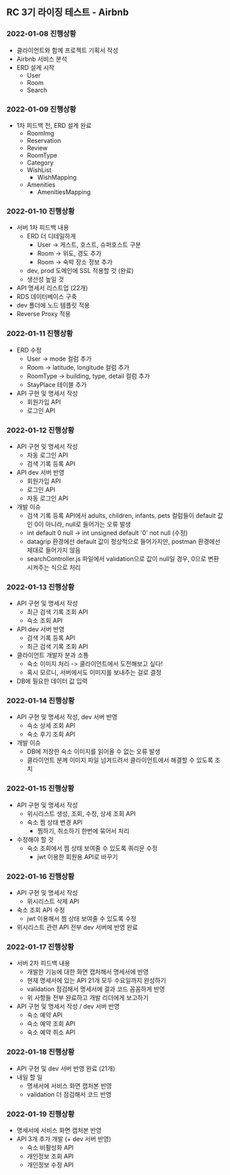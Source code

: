 ## RC 3기 라이징 테스트 - Airbnb

### 2022-01-08 진행상황
- 클라이언트와 함께 프로젝트 기획서 작성
- Airbnb 서비스 분석
- ERD 설계 시작
    - User
    - Room
    - Search

### 2022-01-09 진행상황
- 1차 피드백 전, ERD 설계 완료
    - RoomImg
    - Reservation
    - Review
    - RoomType
    - Category
    - WishList
        - WishMapping
    - Amenities
        - AmenitiesMapping

### 2022-01-10 진행상황
- 서버 1차 피드백 내용
    - ERD 더 디테일하게
        - User -> 게스트, 호스트, 슈퍼호스트 구분
        - Room -> 위도, 경도 추가
        - Room -> 숙박 장소 정보 추가
    - dev, prod 도메인에 SSL 적용할 것 (완료)
    - 생산성 높일 것
- API 명세서 리스트업 (22개)
- RDS 데이터베이스 구축
- dev 폴더에 노드 템플릿 적용
- Reverse Proxy 적용

### 2022-01-11 진행상황
- ERD 수정
  - User -> mode 컬럼 추가
  - Room -> latitude, longitude 컬럼 추가
  - RoomType -> building, type, detail 컬럼 추가
  - StayPlace 테이블 추가
- API 구현 및 명세서 작성
  - 회원가입 API
  - 로그인 API

### 2022-01-12 진행상황
- API 구현 및 명세서 작성
  - 자동 로그인 API
  - 검색 기록 등록 API
- API dev 서버 반영
  - 회원가입 API
  - 로그인 API
  - 자동 로그인 API
- 개발 이슈
  - 검색 기록 등록 API에서 adults, children, infants, pets 컬럼들이 default 값인 0이 아니라, null로 들어가는 오류 발생
  - int default 0 null -> int unsigned default '0' not null (수정)
  - datagrip 환경에선 default 값이 정상적으로 들어가지만, postman 환경에선 제대로 들어가지 않음
  - searchController.js 파일에서 validation으로 값이 null일 경우, 0으로 변환시켜주는 식으로 처리

### 2022-01-13 진행상황
- API 구현 및 명세서 작성
  - 최근 검색 기록 조회 API
  - 숙소 조회 API
- API dev 서버 반영
  - 검색 기록 등록 API
  - 최근 검색 기록 조회 API
- 클라이언트 개발자 분과 소통
  - 숙소 이미지 처리 -> 클라이언트에서 도전해보고 싶다!
  - 혹시 모르니, 서버에서도 이미지를 보내주는 걸로 결정
- DB에 필요한 데이터 값 입력

### 2022-01-14 진행상황
- API 구현 및 명세서 작성, dev 서버 반영
  - 숙소 상세 조회 API
  - 숙소 후기 조회 API
- 개발 이슈
  - DB에 저장한 숙소 이미지를 읽어올 수 없는 오류 발생
  - 클라이언트 분께 이미지 파일 넘겨드려서 클라이언트에서 해결할 수 있도록 조치

### 2022-01-15 진행상황
- API 구현 및 명세서 작성
  - 위시리스트 생성, 조회, 수정, 상세 조회 API
  - 숙소 찜 상태 변경 API
    - 찜하기, 취소하기 한번에 묶어서 처리
- 수정해야 할 것
  - 숙소 조회에서 찜 상태 보여줄 수 있도록 쿼리문 수정
    - jwt 이용한 회원용 API로 바꾸기

### 2022-01-16 진행상황
- API 구현 및 명세서 작성
  - 위시리스트 삭제 API
- 숙소 조회 API 수정
  - jwt 이용해서 찜 상태 보여줄 수 있도록 수정
- 위시리스트 관련 API 전부 dev 서버에 반영 완료

### 2022-01-17 진행상황
- 서버 2차 피드백 내용
  - 개발한 기능에 대한 화면 캡처해서 명세서에 반영
  - 현재 명세서에 있는 API 21개 모두 수요일까지 완성하기
  - validation 점검해서 명세서에 결과 코드 꼼꼼하게 반영
  - 위 사항들 전부 완료하고 개발 리더에게 보고하기
- API 구현 및 명세서 작성 / dev 서버 반영
  - 숙소 예약 API
  - 숙소 예약 조회 API
  - 숙소 예약 취소 API

### 2022-01-18 진행상황
- API 구현 및 dev 서버 반영 완료 (21개)
- 내일 할 일
  - 명세서에 서비스 화면 캡처본 반영
  - validation 더 점검해서 코드 반영

### 2022-01-19 진행상황
- 명세서에 서비스 화면 캡처본 반영
- API 3개 추가 개발 (+ dev 서버 반영)
  - 숙소 비활성화 API
  - 개인정보 조회 API
  - 개인정보 수정 API